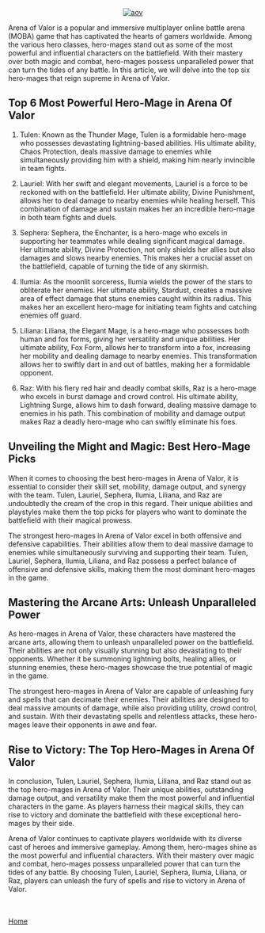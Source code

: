 <style media='all' type='text/css'>
.bwstoc {
 margin: 10px 0;
 background: #F0F0F0;
 border: 1px solid #ddd;
}
.bwstoc ol, .bwstoc ul {
 margin: 0 0 15px 20px;
 padding: 0;
}
.bwstoc ul {
 list-style: disc;
}
.bwstoc ol li, .bwstoc ul li {
 font-size: 95%;
 padding: 5px 10px 0 0;
 margin: 0 0 0 30px;
}
.bwstoc a {
 text-decoration: none;
}
.bwstoc a:hover {
 text-decoration: underline;
}
.bwstoc .bwstocHeader {
 font-weight: bold;
 font-size: 100%;
 position: relative;
 outline: none;
 border: none;
 padding: 5px 15px 5px 5px;
 margin: 5px 10px;
}
.bwstoc .bwstocHeader a {
 text-decoration: none;
 cursor: pointer;
}
.bwstoc .bwstocHeader a:hover {
 text-decoration: underline;
}
</style>
<!-- Blogger TOC -->
<script type='text/javascript'>
//<![CDATA[
function bwstoc() {
 var bwstoc = i = headinglength = getheading = 0;
 headinglength = document.getElementById("post-toc").querySelectorAll("h2, h3, h4").length;
 if (headinglength > 1) { 
 // Hanya Tampil Jika Ditemukan Minimal 2 Heading
 for (i = 0; i < headinglength; i++) {
 getheading = document.getElementById("post-toc").querySelectorAll("h2, h3, h4")[i].textContent;
 var bws_1 = getheading.replace(/[^a-z0-9]/gi," ");
 var bws_2 = bws_1.trim();
 var getHeadUri = bws_2.replace(/s/g, "_");
 document.getElementById("post-toc").querySelectorAll("h2, h3, h4")[i].setAttribute("id", getHeadUri);
 bwstoc = "<li><a href='#" + getHeadUri + "'>" + getheading + "</a></li>";
 document.getElementById("bwstoc").innerHTML += bwstoc;
 }
 } else { document.write("<style>.bwstoc{display:none !important;visibility:hidden !important;width:0 !important;height:0 !important;}</style>"); }
}
function bwstocShow() {
    var bwstocBtn = document.getElementById('bwstoc');
 var bwstocWrapID = document.getElementById('bwstocwrap');
 var bwstocLink = document.getElementById('bwstocLink');
    if (bwstocBtn.style.display === 'none') {
        bwstocBtn.style.display = 'block';
 bwstocWrapID.style.display = 'block';
 bwstocLink.innerHTML = 'Content :';
 
    } else {
        bwstocBtn.style.display = 'none';
 bwstocWrapID.style.display = 'inline-block';
 bwstocLink.innerHTML = 'Content :';
    }
}
//]]>
</script>
<noscript><style media='all' type='text/css'>#bwstocwrap,.bwstoc{display:none !important;visibility:hidden !important;width:0 !important;height:0 !important;}</style></noscript>
<br />
<div id='post-toc'><br />



<div id='bwstocwrap' class='bwstoc' style='display:inline-block;'><div class='bwstocHeader'><a id='bwstocLink' onclick='bwstocShow()'>Content :</a></div><ul id='bwstoc' style='display:none'></ul></div>


<!--tuliskonten disini 🥰🥰🥰🥰🥰🥰 -->





<div class="separator" style="clear: both; text-align: center;"><a href="https://blogger.googleusercontent.com/img/b/R29vZ2xl/AVvXsEjXEmWjXLeT4akRWQML9Kjxdz8kcF5EIrnTT2lndg87VKwM0Xy5JHv0BvLUeNtBrNR5kNyvQ-qW5wIZpLk_0ggYFz75Y7F9SnZ-vbEyVdFAyIrdtNqDB2pExMhIkBJ76uUUsMBa_1mYdbSG-KnKKZGL04zBBr4565oWBoqvhw4BGNhEbbox7RSB6uhCFq81/s739/images.jpeg" imageanchor="1" style="margin-left: 1em; margin-right: 1em;"><img alt="aov" border="0" data-original-height="415" data-original-width="739" src="https://blogger.googleusercontent.com/img/b/R29vZ2xl/AVvXsEjXEmWjXLeT4akRWQML9Kjxdz8kcF5EIrnTT2lndg87VKwM0Xy5JHv0BvLUeNtBrNR5kNyvQ-qW5wIZpLk_0ggYFz75Y7F9SnZ-vbEyVdFAyIrdtNqDB2pExMhIkBJ76uUUsMBa_1mYdbSG-KnKKZGL04zBBr4565oWBoqvhw4BGNhEbbox7RSB6uhCFq81/s16000/images.jpeg" title="aov" /></a></div>


<p>Arena of Valor is a popular and immersive multiplayer online battle arena (MOBA) game that has captivated the hearts of gamers worldwide. Among the various hero classes, hero-mages stand out as some of the most powerful and influential characters on the battlefield. With their mastery over both magic and combat, hero-mages possess unparalleled power that can turn the tides of any battle. In this article, we will delve into the top six hero-mages that reign supreme in Arena of Valor.</p>
<h2>Top 6 Most Powerful Hero-Mage in Arena Of Valor</h2>
<ol>
<li>
<p>Tulen: Known as the Thunder Mage, Tulen is a formidable hero-mage who possesses devastating lightning-based abilities. His ultimate ability, Chaos Protection, deals massive damage to enemies while simultaneously providing him with a shield, making him nearly invincible in team fights.</p>
</li>
<li>
<p>Lauriel: With her swift and elegant movements, Lauriel is a force to be reckoned with on the battlefield. Her ultimate ability, Divine Punishment, allows her to deal damage to nearby enemies while healing herself. This combination of damage and sustain makes her an incredible hero-mage in both team fights and duels.</p>
</li>
<li>
<p>Sephera: Sephera, the Enchanter, is a hero-mage who excels in supporting her teammates while dealing significant magical damage. Her ultimate ability, Divine Protection, not only shields her allies but also damages and slows nearby enemies. This makes her a crucial asset on the battlefield, capable of turning the tide of any skirmish.</p>
</li>
<li>
<p>Ilumia: As the moonlit sorceress, Ilumia wields the power of the stars to obliterate her enemies. Her ultimate ability, Stardust, creates a massive area of effect damage that stuns enemies caught within its radius. This makes her an excellent hero-mage for initiating team fights and catching enemies off guard.</p>
</li>
<li>
<p>Liliana: Liliana, the Elegant Mage, is a hero-mage who possesses both human and fox forms, giving her versatility and unique abilities. Her ultimate ability, Fox Form, allows her to transform into a fox, increasing her mobility and dealing damage to nearby enemies. This transformation allows her to swiftly dart in and out of battles, making her a formidable opponent.</p>
</li>
<li>
<p>Raz: With his fiery red hair and deadly combat skills, Raz is a hero-mage who excels in burst damage and crowd control. His ultimate ability, Lightning Surge, allows him to dash forward, dealing massive damage to enemies in his path. This combination of mobility and damage output makes Raz a deadly hero-mage who can swiftly eliminate his foes.</p>
</li>
</ol>
<h2>Unveiling the Might and Magic: Best Hero-Mage Picks</h2>
<p>When it comes to choosing the best hero-mages in Arena of Valor, it is essential to consider their skill set, mobility, damage output, and synergy with the team. Tulen, Lauriel, Sephera, Ilumia, Liliana, and Raz are undoubtedly the cream of the crop in this regard. Their unique abilities and playstyles make them the top picks for players who want to dominate the battlefield with their magical prowess.</p>
<p>The strongest hero-mages in Arena of Valor excel in both offensive and defensive capabilities. Their abilities allow them to deal massive damage to enemies while simultaneously surviving and supporting their team. Tulen, Lauriel, Sephera, Ilumia, Liliana, and Raz possess a perfect balance of offensive and defensive skills, making them the most dominant hero-mages in the game.</p>
<h2>Mastering the Arcane Arts: Unleash Unparalleled Power</h2>
<p>As hero-mages in Arena of Valor, these characters have mastered the arcane arts, allowing them to unleash unparalleled power on the battlefield. Their abilities are not only visually stunning but also devastating to their opponents. Whether it be summoning lightning bolts, healing allies, or stunning enemies, these hero-mages showcase the true potential of magic in the game.</p>
<p>The strongest hero-mages in Arena of Valor are capable of unleashing fury and spells that can decimate their enemies. Their abilities are designed to deal massive amounts of damage, while also providing utility, crowd control, and sustain. With their devastating spells and relentless attacks, these hero-mages leave their opponents in awe and fear.</p>
<h2>Rise to Victory: The Top Hero-Mages in Arena Of Valor</h2>
<p>In conclusion, Tulen, Lauriel, Sephera, Ilumia, Liliana, and Raz stand out as the top hero-mages in Arena of Valor. Their unique abilities, outstanding damage output, and versatility make them the most powerful and influential characters in the game. As players harness their magical skills, they can rise to victory and dominate the battlefield with these exceptional hero-mages by their side.</p>
<p>Arena of Valor continues to captivate players worldwide with its diverse cast of heroes and immersive gameplay. Among them, hero-mages shine as the most powerful and influential characters. With their mastery over magic and combat, hero-mages possess unparalleled power that can turn the tides of any battle. By choosing Tulen, Lauriel, Sephera, Ilumia, Liliana, or Raz, players can unleash the fury of spells and rise to victory in Arena of Valor.</p>



<script>bwstoc();</script>
</div>

<div><br /></div><div><br /></div><div><a href="/" target="_blank">Home</a></div><div><br /></div><div><br /></div>






